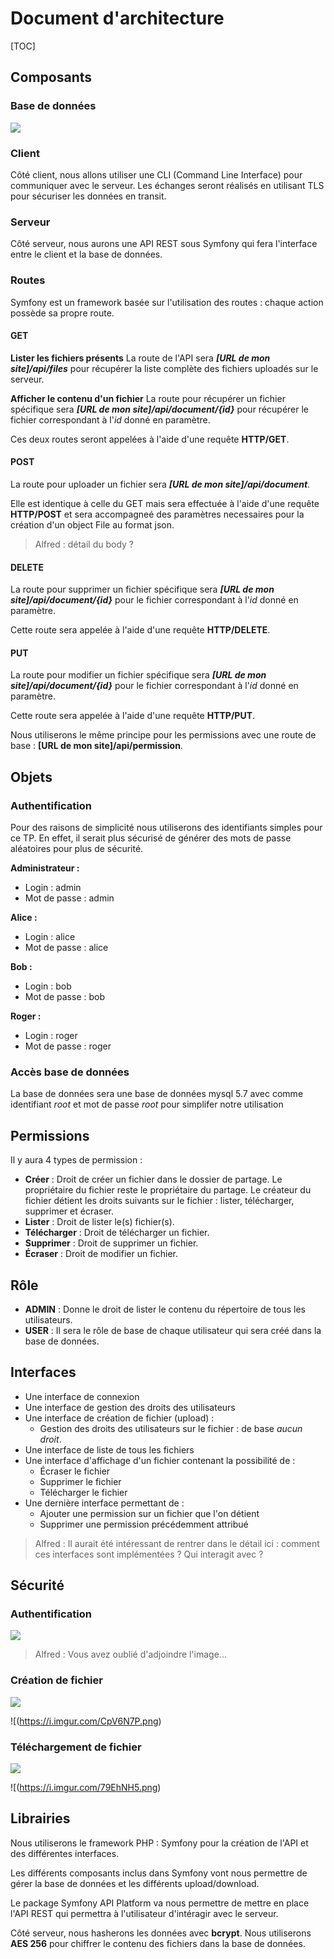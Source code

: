 # Document d'architecture

[TOC]

## Composants

### Base de données

![](https://i.imgur.com/BjHFWXi.png)



### Client

Côté client, nous allons utiliser une CLI (Command Line Interface) pour communiquer avec le serveur. Les échanges seront réalisés en utilisant TLS pour sécuriser les données en transit.

### Serveur

Côté serveur, nous aurons une API REST sous Symfony qui fera l'interface entre le client et la base de données. 

### Routes

Symfony est un framework basée sur l'utilisation des routes : chaque action possède sa propre route.

#### GET

**Lister les fichiers présents**
La route de l'API sera ***[URL de mon site]/api/files*** pour récupérer la liste complète des fichiers uploadés sur le serveur.

**Afficher le contenu d'un fichier**
La route pour récupérer un fichier spécifique sera ***[URL de mon site]/api/document/{id}*** pour récupérer le fichier correspondant à l'*id* donné en paramètre.

Ces deux routes seront appelées à l'aide d'une requête **HTTP/GET**.

#### POST

La route pour uploader un fichier sera ***[URL de mon site]/api/document***.

Elle est identique à celle du GET mais sera effectuée à l'aide d'une requête **HTTP/POST** et sera accompagneé des paramètres necessaires pour la création d'un object File au format json.

> Alfred : détail du body ?

#### DELETE

La route pour supprimer un fichier spécifique sera ***[URL de mon site]/api/document/{id}*** pour le fichier correspondant à l'*id* donné en paramètre.

Cette route sera appelée à l'aide d'une requête **HTTP/DELETE**.

#### PUT

La route pour modifier un fichier spécifique sera ***[URL de mon site]/api/document/{id}*** pour le fichier correspondant à l'*id* donné en paramètre.

Cette route sera appelée à l'aide d'une requête **HTTP/PUT**.



Nous utiliserons le même principe pour les permissions avec une route de base : **[URL de mon site]/api/permission**.

## Objets

### Authentification

Pour des raisons de simplicité nous utiliserons des identifiants simples pour ce TP. En effet, il serait plus sécurisé de générer des mots de passe aléatoires pour plus de sécurité.

**Administrateur :**
- Login : admin
- Mot de passe : admin

**Alice :**
- Login : alice
- Mot de passe : alice

**Bob :**
- Login : bob
- Mot de passe : bob

**Roger :**
- Login : roger
- Mot de passe : roger

### Accès base de données

La base de données sera une base de données mysql 5.7 avec comme identifiant *root* et mot de passe *root* pour simplifer notre utilisation

## Permissions

Il y aura 4 types de permission : 

- **Créer** : Droit de créer un fichier dans le dossier de partage. Le propriétaire du fichier reste le propriétaire du partage. Le créateur du fichier détient les droits suivants sur le fichier : lister, télécharger, supprimer et écraser.
- **Lister** : Droit de lister le(s) fichier(s).
- **Télécharger** : Droit de télécharger un fichier.
- **Supprimer** : Droit de supprimer un fichier.
- **Écraser** : Droit de modifier un fichier.

## Rôle

- **ADMIN** : Donne le droit de lister le contenu du répertoire de tous les utilisateurs.
- **USER** : Il sera le rôle de base de chaque utilisateur qui sera créé dans la base de données.

## Interfaces

- Une interface de connexion
- Une interface de gestion des droits des utilisateurs
- Une interface de création de fichier (upload) : 
    - Gestion des droits des utilisateurs sur le fichier : de base *aucun droit*.
- Une interface de liste de tous les fichiers
- Une interface d'affichage d'un fichier contenant la possibilité de : 
    - Écraser le fichier
    - Supprimer le fichier
    - Télécharger le fichier
- Une dernière interface permettant de :
    - Ajouter une permission sur un fichier que l'on détient
    - Supprimer une permission précédemment attribué

> Alfred : Il aurait été intéressant de rentrer dans le détail ici : comment ces interfaces sont implémentées ? Qui interagit avec ?

## Sécurité

### Authentification

![](/home/clement/Téléchargements/sequence_authentification.png)

> Alfred : Vous avez oublié d'adjoindre l'image...

### Création de fichier

![](/home/clement/Téléchargements/sequence_creation_fichier.png)

![(https://i.imgur.com/CpV6N7P.png)

### Téléchargement de fichier

![](/home/clement/Téléchargements/sequence_recuperation_fichier.png)

![(https://i.imgur.com/79EhNH5.png)



## Librairies

Nous utiliserons le framework PHP : Symfony pour la création de l'API et des différentes interfaces.

Les différents composants inclus dans Symfony vont nous permettre de gérer la base de données et les différents upload/download.

Le package Symfony API Platform va nous permettre de mettre en place l'API REST qui permettra à l'utilisateur d'intéragir avec le serveur.

Côté serveur, nous hasherons les données avec **bcrypt**. Nous utiliserons **AES 256** pour chiffrer le contenu des fichiers dans la base de données.